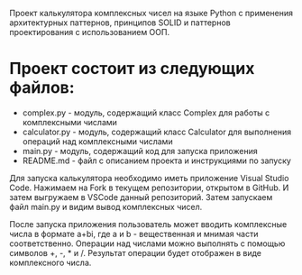 Проект калькулятора комплексных чисел на языке Python с применения архитектурных паттернов, принципов SOLID и паттернов проектирования с использованием ООП.

# **Проект состоит из следующих файлов:**

- complex.py - модуль, содержащий класс Complex для работы с комплексными числами
- calculator.py - модуль, содержащий класс Calculator для выполнения операций над комплексными числами
- main.py - модуль, содержащий код для запуска приложения
- README.md - файл с описанием проекта и инструкциями по запуску

Для запуска калькулятора необходимо иметь приложение Visual Studio Code. Нажимаем на Fork в текущем репозитории, открытом в GitHub. И затем выгружаем в VSCode данный репозиторий. Затем запускаем файл main.py и видим вывод комплексных чисел. 

После запуска приложения пользователь может вводить комплексные числа в формате a+bi, где a и b - вещественная и мнимая части соответственно. Операции над числами можно выполнять с помощью символов +, -, * и /. Результат операции будет отображен в виде комплексного числа. 
